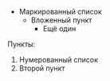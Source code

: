 - Маркированный список
    - Вложенный пункт
        - Ещё один

Пункты:

1. Нумерованный список
2. Второй пункт